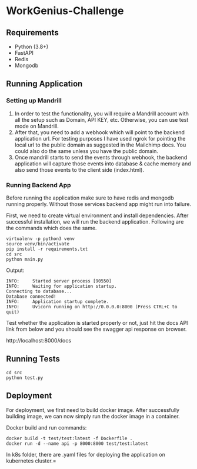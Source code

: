 # WorkGenius-Challenge

## Requirements

- Python (3.8+)
- FastAPI
- Redis
- Mongodb

## Running Application

### Setting up Mandrill

1. In order to test the functionality, you will require a Mandrill account with all the setup such as Domain, API KEY,
   etc.
   Otherwise, you can use test mode on Mandrill.
2. After that, you need to add a webhook which will point to the backend application url. For testing purposes I have
   used
   ngrok for pointing the local url to the public domain as suggested in the Mailchimp docs. You could also do the same
   unless you have the public domain.
3. Once mandrill starts to send the events through webhook, the backend application will capture those events into
   database & cache memory and also send those events to the client side (index.html).

### Running Backend App

Before running the application make sure to have redis and mongodb running properly.
Without those services backend app might run into failure.

First, we need to create virtual environment and install dependencies.
After successful installation, we will run the backend application.
Following are the commands which does the same.

```commandline
virtualenv -p python3 venv
source venv/bin/activate
pip install -r requirements.txt
cd src
python main.py
```

Output:

```commandline
INFO:     Started server process [90550]
INFO:     Waiting for application startup.
Connecting to database...
Database connected!
INFO:     Application startup complete.
INFO:     Uvicorn running on http://0.0.0.0:8000 (Press CTRL+C to quit)
```

Test whether the application is started properly or not, just hit the docs API link from below and 
you should see the swagger api response on browser.

http://localhost:8000/docs

## Running Tests

```commandline
cd src
python test.py
```

## Deployment

For deployment, we first need to build docker image. After successfully building image,
we can now simply run the docker image in a container.

Docker build and run commands:

```commandline
docker build -t test/test:latest -f Dockerfile .
docker run -d --name api -p 8000:8000 test/test:latest
```

In k8s folder, there are .yaml files for deploying the application on kubernetes cluster.=